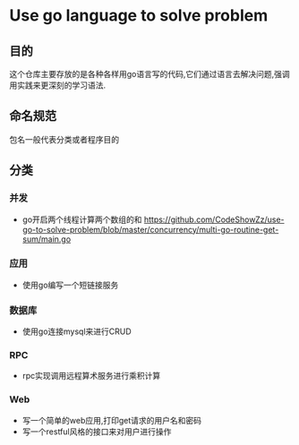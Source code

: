 # Use go language to solve problem

## 目的
这个仓库主要存放的是各种各样用go语言写的代码,它们通过语言去解决问题,强调用实践来更深刻的学习语法.

## 命名规范
包名一般代表分类或者程序目的

## 分类

### 并发

- go开启两个线程计算两个数组的和 https://github.com/CodeShowZz/use-go-to-solve-problem/blob/master/concurrency/multi-go-routine-get-sum/main.go

### 应用

- 使用go编写一个短链接服务

### 数据库

- 使用go连接mysql来进行CRUD

### RPC

- rpc实现调用远程算术服务进行乘积计算

### Web

- 写一个简单的web应用,打印get请求的用户名和密码
- 写一个restful风格的接口来对用户进行操作


